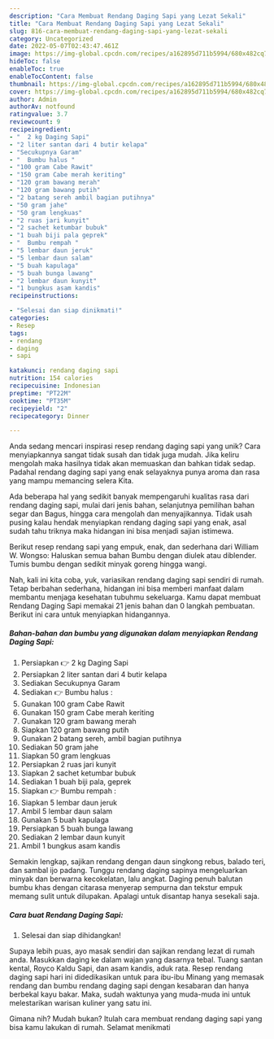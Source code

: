 ```yaml
---
description: "Cara Membuat Rendang Daging Sapi yang Lezat Sekali"
title: "Cara Membuat Rendang Daging Sapi yang Lezat Sekali"
slug: 816-cara-membuat-rendang-daging-sapi-yang-lezat-sekali
category: Uncategorized
date: 2022-05-07T02:43:47.461Z
image: https://img-global.cpcdn.com/recipes/a162895d711b5994/680x482cq70/rendang-daging-sapi-foto-resep-utama.jpg
hideToc: false
enableToc: true
enableTocContent: false
thumbnail: https://img-global.cpcdn.com/recipes/a162895d711b5994/680x482cq70/rendang-daging-sapi-foto-resep-utama.jpg
cover: https://img-global.cpcdn.com/recipes/a162895d711b5994/680x482cq70/rendang-daging-sapi-foto-resep-utama.jpg
author: Admin
authorAv: notfound
ratingvalue: 3.7
reviewcount: 9
recipeingredient:
- "  2 kg Daging Sapi"
- "2 liter santan dari 4 butir kelapa"
- "Secukupnya Garam"
- "  Bumbu halus "
- "100 gram Cabe Rawit"
- "150 gram Cabe merah keriting"
- "120 gram bawang merah"
- "120 gram bawang putih"
- "2 batang sereh ambil bagian putihnya"
- "50 gram jahe"
- "50 gram lengkuas"
- "2 ruas jari kunyit"
- "2 sachet ketumbar bubuk"
- "1 buah biji pala geprek"
- "  Bumbu rempah "
- "5 lembar daun jeruk"
- "5 lembar daun salam"
- "5 buah kapulaga"
- "5 buah bunga lawang"
- "2 lembar daun kunyit"
- "1 bungkus asam kandis"
recipeinstructions:

- "Selesai dan siap dinikmati!"
categories:
- Resep
tags:
- rendang
- daging
- sapi

katakunci: rendang daging sapi 
nutrition: 154 calories
recipecuisine: Indonesian
preptime: "PT22M"
cooktime: "PT35M"
recipeyield: "2"
recipecategory: Dinner

---
```





Anda sedang mencari inspirasi resep rendang daging sapi yang unik? Cara menyiapkannya sangat tidak susah dan tidak juga mudah. Jika keliru mengolah maka hasilnya tidak akan memuaskan dan bahkan tidak sedap. Padahal rendang daging sapi yang enak selayaknya punya aroma dan rasa yang mampu memancing selera Kita.





Ada beberapa hal yang sedikit banyak mempengaruhi kualitas rasa dari rendang daging sapi, mulai dari jenis bahan, selanjutnya pemilihan bahan segar dan Bagus, hingga cara mengolah dan menyajikannya. Tidak usah pusing kalau hendak menyiapkan rendang daging sapi yang enak,      asal sudah tahu triknya maka hidangan ini bisa menjadi sajian istimewa.














Berikut resep rendang sapi yang empuk, enak, dan sederhana dari William W. Wongso: Haluskan semua bahan Bumbu dengan diulek atau diblender. Tumis bumbu dengan sedikit minyak goreng hingga wangi.






Nah, kali ini kita coba, yuk, variasikan rendang daging sapi sendiri di rumah. Tetap berbahan sederhana, hidangan ini bisa memberi manfaat dalam membantu menjaga kesehatan tubuhmu sekeluarga. Kamu dapat membuat Rendang Daging Sapi memakai 21 jenis bahan dan 0 langkah pembuatan. Berikut ini cara untuk menyiapkan hidangannya.

<!--inarticleads1-->

##### Bahan-bahan dan bumbu yang digunakan dalam menyiapkan Rendang Daging Sapi:

1. Persiapkan  👉 2 kg Daging Sapi
1. Persiapkan 2 liter santan dari 4 butir kelapa
1. Sediakan Secukupnya Garam
1. Sediakan  👉 Bumbu halus :
1. Gunakan 100 gram Cabe Rawit
1. Gunakan 150 gram Cabe merah keriting
1. Gunakan 120 gram bawang merah
1. Siapkan 120 gram bawang putih
1. Gunakan 2 batang sereh, ambil bagian putihnya
1. Sediakan 50 gram jahe
1. Siapkan 50 gram lengkuas
1. Persiapkan 2 ruas jari kunyit
1. Siapkan 2 sachet ketumbar bubuk
1. Sediakan 1 buah biji pala, geprek
1. Siapkan  👉 Bumbu rempah :
1. Siapkan 5 lembar daun jeruk
1. Ambil 5 lembar daun salam
1. Gunakan 5 buah kapulaga
1. Persiapkan 5 buah bunga lawang
1. Sediakan 2 lembar daun kunyit
1. Ambil 1 bungkus asam kandis


Semakin lengkap, sajikan rendang dengan daun singkong rebus, balado teri, dan sambal ijo padang. Tunggu rendang daging sapinya mengeluarkan minyak dan berwarna kecokelatan, lalu angkat. Daging penuh balutan bumbu khas dengan citarasa menyerap sempurna dan tekstur empuk memang sulit untuk dilupakan. Apalagi untuk disantap hanya sesekali saja. 

<!--inarticleads2-->

##### Cara buat Rendang Daging Sapi:


1. Selesai dan siap dihidangkan!

Supaya lebih puas, ayo masak sendiri dan sajikan rendang lezat di rumah anda. Masukkan daging ke dalam wajan yang dasarnya tebal. Tuang santan kental, Royco Kaldu Sapi, dan asam kandis, aduk rata. Resep rendang daging sapi hari ini didedikasikan untuk para ibu-ibu Minang yang memasak rendang dan bumbu rendang daging sapi dengan kesabaran dan hanya berbekal kayu bakar. Maka, sudah waktunya yang muda-muda ini untuk melestarikan warisan kuliner yang satu ini. 

Gimana nih? Mudah bukan? Itulah cara membuat rendang daging sapi yang bisa kamu lakukan di rumah. Selamat menikmati

